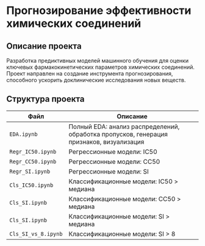 # Прогнозирование эффективности химических соединений

## Описание проекта
Разработка предиктивных моделей машинного обучения для оценки ключевых фармакокинетических параметров химических соединений. Проект направлен на создание инструмента прогнозирования, способного ускорить доклинические исследования новых веществ.

## Структура проекта
| Файл | Описание                                                                                |
|------|-----------------------------------------------------------------------------------------|
| `EDA.ipynb` | Полный EDA: анализ распределений, обработка пропусков, генерация признаков, визуализация |
| `Regr_IC50.ipynb` | Регрессионные модели: IC50                            |
| `Regr_CC50.ipynb` | Регрессионные модели: CC50                                |
| `Regr_SI.ipynb` | Регрессионные модели: SI                             |
| `Cls_IC50.ipynb` | Классификационные модели: IC50 > медиана                |
| `Cls_SI.ipynb` | Классификационные модели: CC50 > медиана              |
| `Cls_SI.ipynb` | Классификационные модели: SI > медиана                     |
| `Cls_SI_vs_8.ipynb` | Классификационные модели: SI > 8                           |

